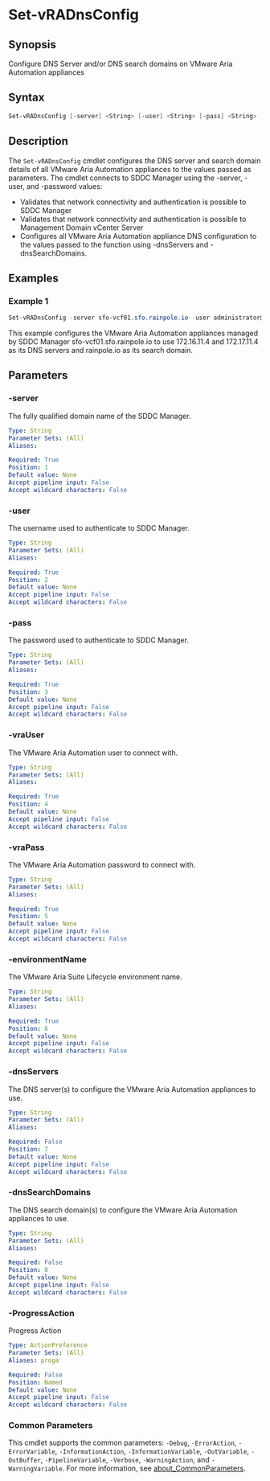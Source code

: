 # Set-vRADnsConfig

## Synopsis

Configure DNS Server and/or DNS search domains on VMware Aria Automation appliances

## Syntax

```powershell
Set-vRADnsConfig [-server] <String> [-user] <String> [-pass] <String> [-vraUser] <String> [-vraPass] <String> [-environmentName] <String> [[-dnsServers] <String>] [[-dnsSearchDomains] <String>] [-ProgressAction <ActionPreference>] [<CommonParameters>]
```

## Description

The `Set-vRADnsConfig` cmdlet configures the DNS server and search domain details of all VMware Aria Automation appliances to the values passed as parameters.
The cmdlet connects to SDDC Manager using the -server, -user, and -password values:

- Validates that network connectivity and authentication is possible to SDDC Manager
- Validates that network connectivity and authentication is possible to Management Domain vCenter Server
- Configures all VMware Aria Automation appliance DNS configuration to the values passed to the function using
-dnsServers and -dnsSearchDomains.

## Examples

### Example 1

```powershell
Set-vRADnsConfig -server sfo-vcf01.sfo.rainpole.io -user administrator@vsphere.local -pass VMw@re1! -vraUser configadmin -vraPass VMw@re1! -environmentName xint-env -dnsServers "172.16.11.4 172.17.11.4" -dnsSearchDomains rainpole.io
```

This example configures the VMware Aria Automation appliances managed by SDDC Manager sfo-vcf01.sfo.rainpole.io to use 172.16.11.4 and 172.17.11.4 as its DNS servers and rainpole.io as its search domain.

## Parameters

### -server

The fully qualified domain name of the SDDC Manager.

```yaml
Type: String
Parameter Sets: (All)
Aliases:

Required: True
Position: 1
Default value: None
Accept pipeline input: False
Accept wildcard characters: False
```

### -user

The username used to authenticate to SDDC Manager.

```yaml
Type: String
Parameter Sets: (All)
Aliases:

Required: True
Position: 2
Default value: None
Accept pipeline input: False
Accept wildcard characters: False
```

### -pass

The password used to authenticate to SDDC Manager.

```yaml
Type: String
Parameter Sets: (All)
Aliases:

Required: True
Position: 3
Default value: None
Accept pipeline input: False
Accept wildcard characters: False
```

### -vraUser

The VMware Aria Automation user to connect with.

```yaml
Type: String
Parameter Sets: (All)
Aliases:

Required: True
Position: 4
Default value: None
Accept pipeline input: False
Accept wildcard characters: False
```

### -vraPass

The VMware Aria Automation password to connect with.

```yaml
Type: String
Parameter Sets: (All)
Aliases:

Required: True
Position: 5
Default value: None
Accept pipeline input: False
Accept wildcard characters: False
```

### -environmentName

The VMware Aria Suite Lifecycle environment name.

```yaml
Type: String
Parameter Sets: (All)
Aliases:

Required: True
Position: 6
Default value: None
Accept pipeline input: False
Accept wildcard characters: False
```

### -dnsServers

The DNS server(s) to configure the VMware Aria Automation appliances to use.

```yaml
Type: String
Parameter Sets: (All)
Aliases:

Required: False
Position: 7
Default value: None
Accept pipeline input: False
Accept wildcard characters: False
```

### -dnsSearchDomains

The DNS search domain(s) to configure the VMware Aria Automation appliances to use.

```yaml
Type: String
Parameter Sets: (All)
Aliases:

Required: False
Position: 8
Default value: None
Accept pipeline input: False
Accept wildcard characters: False
```

### -ProgressAction

Progress Action

```yaml
Type: ActionPreference
Parameter Sets: (All)
Aliases: proga

Required: False
Position: Named
Default value: None
Accept pipeline input: False
Accept wildcard characters: False
```

### Common Parameters

This cmdlet supports the common parameters: `-Debug`, `-ErrorAction`, `-ErrorVariable`, `-InformationAction`, `-InformationVariable`, `-OutVariable`, `-OutBuffer`, `-PipelineVariable`, `-Verbose`, `-WarningAction`, and `-WarningVariable`. For more information, see [about_CommonParameters](http://go.microsoft.com/fwlink/?LinkID=113216).
